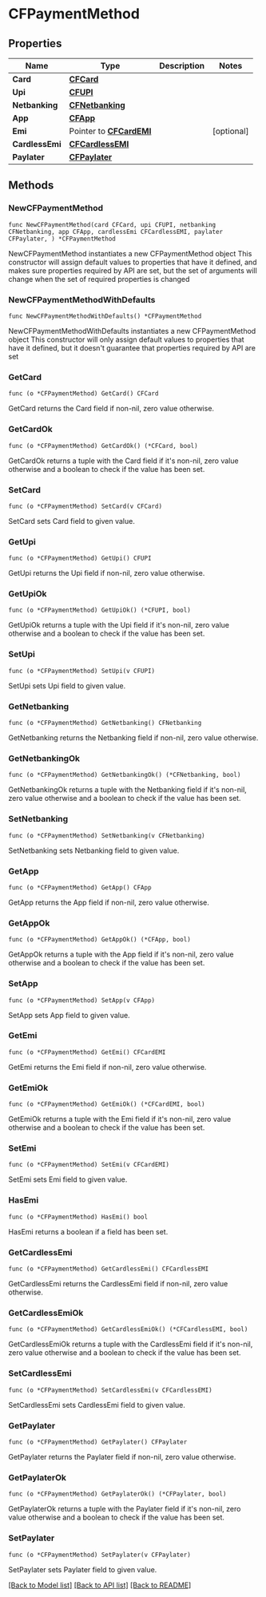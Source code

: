 # CFPaymentMethod

## Properties

Name | Type | Description | Notes
------------ | ------------- | ------------- | -------------
**Card** | [**CFCard**](CFCard.md) |  | 
**Upi** | [**CFUPI**](CFUPI.md) |  | 
**Netbanking** | [**CFNetbanking**](CFNetbanking.md) |  | 
**App** | [**CFApp**](CFApp.md) |  | 
**Emi** | Pointer to [**CFCardEMI**](CFCardEMI.md) |  | [optional] 
**CardlessEmi** | [**CFCardlessEMI**](CFCardlessEMI.md) |  | 
**Paylater** | [**CFPaylater**](CFPaylater.md) |  | 

## Methods

### NewCFPaymentMethod

`func NewCFPaymentMethod(card CFCard, upi CFUPI, netbanking CFNetbanking, app CFApp, cardlessEmi CFCardlessEMI, paylater CFPaylater, ) *CFPaymentMethod`

NewCFPaymentMethod instantiates a new CFPaymentMethod object
This constructor will assign default values to properties that have it defined,
and makes sure properties required by API are set, but the set of arguments
will change when the set of required properties is changed

### NewCFPaymentMethodWithDefaults

`func NewCFPaymentMethodWithDefaults() *CFPaymentMethod`

NewCFPaymentMethodWithDefaults instantiates a new CFPaymentMethod object
This constructor will only assign default values to properties that have it defined,
but it doesn't guarantee that properties required by API are set

### GetCard

`func (o *CFPaymentMethod) GetCard() CFCard`

GetCard returns the Card field if non-nil, zero value otherwise.

### GetCardOk

`func (o *CFPaymentMethod) GetCardOk() (*CFCard, bool)`

GetCardOk returns a tuple with the Card field if it's non-nil, zero value otherwise
and a boolean to check if the value has been set.

### SetCard

`func (o *CFPaymentMethod) SetCard(v CFCard)`

SetCard sets Card field to given value.


### GetUpi

`func (o *CFPaymentMethod) GetUpi() CFUPI`

GetUpi returns the Upi field if non-nil, zero value otherwise.

### GetUpiOk

`func (o *CFPaymentMethod) GetUpiOk() (*CFUPI, bool)`

GetUpiOk returns a tuple with the Upi field if it's non-nil, zero value otherwise
and a boolean to check if the value has been set.

### SetUpi

`func (o *CFPaymentMethod) SetUpi(v CFUPI)`

SetUpi sets Upi field to given value.


### GetNetbanking

`func (o *CFPaymentMethod) GetNetbanking() CFNetbanking`

GetNetbanking returns the Netbanking field if non-nil, zero value otherwise.

### GetNetbankingOk

`func (o *CFPaymentMethod) GetNetbankingOk() (*CFNetbanking, bool)`

GetNetbankingOk returns a tuple with the Netbanking field if it's non-nil, zero value otherwise
and a boolean to check if the value has been set.

### SetNetbanking

`func (o *CFPaymentMethod) SetNetbanking(v CFNetbanking)`

SetNetbanking sets Netbanking field to given value.


### GetApp

`func (o *CFPaymentMethod) GetApp() CFApp`

GetApp returns the App field if non-nil, zero value otherwise.

### GetAppOk

`func (o *CFPaymentMethod) GetAppOk() (*CFApp, bool)`

GetAppOk returns a tuple with the App field if it's non-nil, zero value otherwise
and a boolean to check if the value has been set.

### SetApp

`func (o *CFPaymentMethod) SetApp(v CFApp)`

SetApp sets App field to given value.


### GetEmi

`func (o *CFPaymentMethod) GetEmi() CFCardEMI`

GetEmi returns the Emi field if non-nil, zero value otherwise.

### GetEmiOk

`func (o *CFPaymentMethod) GetEmiOk() (*CFCardEMI, bool)`

GetEmiOk returns a tuple with the Emi field if it's non-nil, zero value otherwise
and a boolean to check if the value has been set.

### SetEmi

`func (o *CFPaymentMethod) SetEmi(v CFCardEMI)`

SetEmi sets Emi field to given value.

### HasEmi

`func (o *CFPaymentMethod) HasEmi() bool`

HasEmi returns a boolean if a field has been set.

### GetCardlessEmi

`func (o *CFPaymentMethod) GetCardlessEmi() CFCardlessEMI`

GetCardlessEmi returns the CardlessEmi field if non-nil, zero value otherwise.

### GetCardlessEmiOk

`func (o *CFPaymentMethod) GetCardlessEmiOk() (*CFCardlessEMI, bool)`

GetCardlessEmiOk returns a tuple with the CardlessEmi field if it's non-nil, zero value otherwise
and a boolean to check if the value has been set.

### SetCardlessEmi

`func (o *CFPaymentMethod) SetCardlessEmi(v CFCardlessEMI)`

SetCardlessEmi sets CardlessEmi field to given value.


### GetPaylater

`func (o *CFPaymentMethod) GetPaylater() CFPaylater`

GetPaylater returns the Paylater field if non-nil, zero value otherwise.

### GetPaylaterOk

`func (o *CFPaymentMethod) GetPaylaterOk() (*CFPaylater, bool)`

GetPaylaterOk returns a tuple with the Paylater field if it's non-nil, zero value otherwise
and a boolean to check if the value has been set.

### SetPaylater

`func (o *CFPaymentMethod) SetPaylater(v CFPaylater)`

SetPaylater sets Paylater field to given value.



[[Back to Model list]](../README.md#documentation-for-models) [[Back to API list]](../README.md#documentation-for-api-endpoints) [[Back to README]](../README.md)


